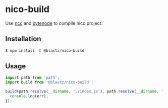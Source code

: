 # nico-build

Use [ncc]() and [bytenode]() to compile nico project.

## Installation

```bash
$ npm install -D @blastz/nico-build
```

## Usage

```ts
import path from 'path';
import build from '@blastz/nico-build';

build(path.resolve(__dirname, './index.js'), path.resolve(__dirname, './dist')).catch((err) => {
  console.log(err);
});
```
